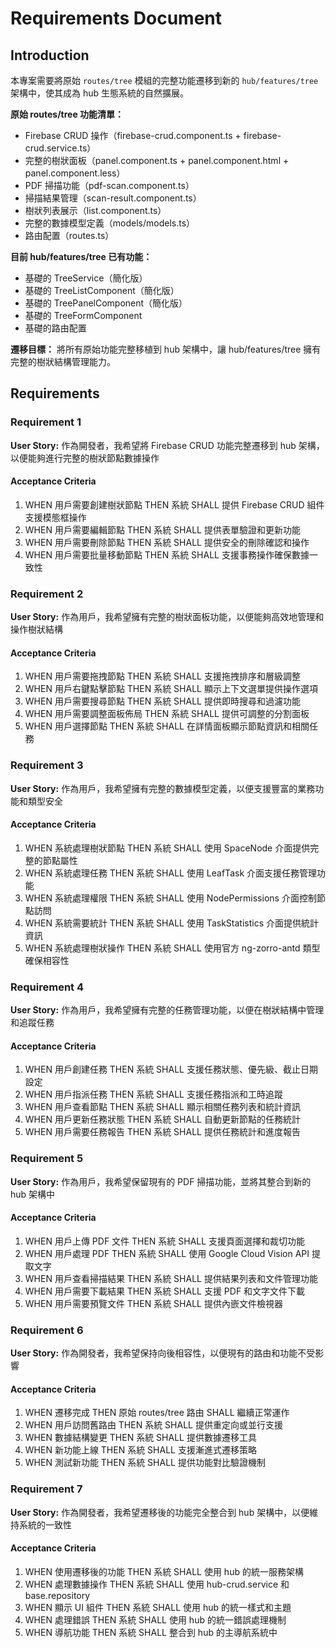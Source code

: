 # Requirements Document

## Introduction

本專案需要將原始 `routes/tree` 模組的完整功能遷移到新的 `hub/features/tree` 架構中，使其成為 hub 生態系統的自然擴展。

**原始 routes/tree 功能清單：**
- Firebase CRUD 操作（firebase-crud.component.ts + firebase-crud.service.ts）
- 完整的樹狀面板（panel.component.ts + panel.component.html + panel.component.less）
- PDF 掃描功能（pdf-scan.component.ts）
- 掃描結果管理（scan-result.component.ts）
- 樹狀列表展示（list.component.ts）
- 完整的數據模型定義（models/models.ts）
- 路由配置（routes.ts）

**目前 hub/features/tree 已有功能：**
- 基礎的 TreeService（簡化版）
- 基礎的 TreeListComponent（簡化版）
- 基礎的 TreePanelComponent（簡化版）
- 基礎的 TreeFormComponent
- 基礎的路由配置

**遷移目標：** 將所有原始功能完整移植到 hub 架構中，讓 hub/features/tree 擁有完整的樹狀結構管理能力。

## Requirements

### Requirement 1

**User Story:** 作為開發者，我希望將 Firebase CRUD 功能完整遷移到 hub 架構，以便能夠進行完整的樹狀節點數據操作

#### Acceptance Criteria

1. WHEN 用戶需要創建樹狀節點 THEN 系統 SHALL 提供 Firebase CRUD 組件支援模態框操作
2. WHEN 用戶需要編輯節點 THEN 系統 SHALL 提供表單驗證和更新功能
3. WHEN 用戶需要刪除節點 THEN 系統 SHALL 提供安全的刪除確認和操作
4. WHEN 用戶需要批量移動節點 THEN 系統 SHALL 支援事務操作確保數據一致性

### Requirement 2

**User Story:** 作為用戶，我希望擁有完整的樹狀面板功能，以便能夠高效地管理和操作樹狀結構

#### Acceptance Criteria

1. WHEN 用戶需要拖拽節點 THEN 系統 SHALL 支援拖拽排序和層級調整
2. WHEN 用戶右鍵點擊節點 THEN 系統 SHALL 顯示上下文選單提供操作選項
3. WHEN 用戶需要搜尋節點 THEN 系統 SHALL 提供即時搜尋和過濾功能
4. WHEN 用戶需要調整面板佈局 THEN 系統 SHALL 提供可調整的分割面板
5. WHEN 用戶選擇節點 THEN 系統 SHALL 在詳情面板顯示節點資訊和相關任務

### Requirement 3

**User Story:** 作為用戶，我希望擁有完整的數據模型定義，以便支援豐富的業務功能和類型安全

#### Acceptance Criteria

1. WHEN 系統處理樹狀節點 THEN 系統 SHALL 使用 SpaceNode 介面提供完整的節點屬性
2. WHEN 系統處理任務 THEN 系統 SHALL 使用 LeafTask 介面支援任務管理功能
3. WHEN 系統處理權限 THEN 系統 SHALL 使用 NodePermissions 介面控制節點訪問
4. WHEN 系統需要統計 THEN 系統 SHALL 使用 TaskStatistics 介面提供統計資訊
5. WHEN 系統處理樹狀操作 THEN 系統 SHALL 使用官方 ng-zorro-antd 類型確保相容性

### Requirement 4

**User Story:** 作為用戶，我希望擁有完整的任務管理功能，以便在樹狀結構中管理和追蹤任務

#### Acceptance Criteria

1. WHEN 用戶創建任務 THEN 系統 SHALL 支援任務狀態、優先級、截止日期設定
2. WHEN 用戶指派任務 THEN 系統 SHALL 支援任務指派和工時追蹤
3. WHEN 用戶查看節點 THEN 系統 SHALL 顯示相關任務列表和統計資訊
4. WHEN 用戶更新任務狀態 THEN 系統 SHALL 自動更新節點的任務統計
5. WHEN 用戶需要任務報告 THEN 系統 SHALL 提供任務統計和進度報告

### Requirement 5

**User Story:** 作為用戶，我希望保留現有的 PDF 掃描功能，並將其整合到新的 hub 架構中

#### Acceptance Criteria

1. WHEN 用戶上傳 PDF 文件 THEN 系統 SHALL 支援頁面選擇和裁切功能
2. WHEN 用戶處理 PDF THEN 系統 SHALL 使用 Google Cloud Vision API 提取文字
3. WHEN 用戶查看掃描結果 THEN 系統 SHALL 提供結果列表和文件管理功能
4. WHEN 用戶需要下載結果 THEN 系統 SHALL 支援 PDF 和文字文件下載
5. WHEN 用戶需要預覽文件 THEN 系統 SHALL 提供內嵌文件檢視器

### Requirement 6

**User Story:** 作為開發者，我希望保持向後相容性，以便現有的路由和功能不受影響

#### Acceptance Criteria

1. WHEN 遷移完成 THEN 原始 routes/tree 路由 SHALL 繼續正常運作
2. WHEN 用戶訪問舊路由 THEN 系統 SHALL 提供重定向或並行支援
3. WHEN 數據結構變更 THEN 系統 SHALL 提供數據遷移工具
4. WHEN 新功能上線 THEN 系統 SHALL 支援漸進式遷移策略
5. WHEN 測試新功能 THEN 系統 SHALL 提供功能對比驗證機制

### Requirement 7

**User Story:** 作為開發者，我希望遷移後的功能完全整合到 hub 架構中，以便維持系統的一致性

#### Acceptance Criteria

1. WHEN 使用遷移後的功能 THEN 系統 SHALL 使用 hub 的統一服務架構
2. WHEN 處理數據操作 THEN 系統 SHALL 使用 hub-crud.service 和 base.repository
3. WHEN 顯示 UI 組件 THEN 系統 SHALL 使用 hub 的統一樣式和主題
4. WHEN 處理錯誤 THEN 系統 SHALL 使用 hub 的統一錯誤處理機制
5. WHEN 導航功能 THEN 系統 SHALL 整合到 hub 的主導航系統中